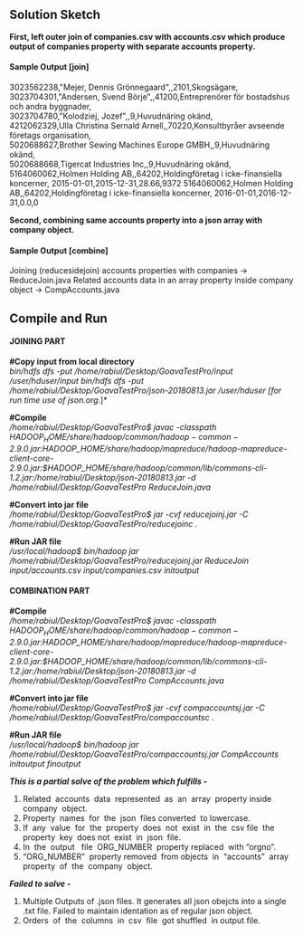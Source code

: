 Solution Sketch
-------------------
**First, left outer join of companies.csv with accounts.csv which produce output of companies property with separate accounts property.** 

#### Sample Output [join]  
3023562238,"Mejer\, Dennis Grönnegaard",,2101,Skogsägare,  
3023704301,"Andersen\, Svend Börje",,41200,Entreprenörer för bostadshus och andra byggnader,	 
3023704780,"Kolodziej\, Jozef",,9,Huvudnäring okänd,	 
4212062329,Ulla Christina Sernald Arnell,,70220,Konsultbyråer avseende företags organisation,	 
5020688627,Brother Sewing Machines Europe GMBH,,9,Huvudnäring okänd,	 
5020688668,Tigercat Industries Inc,,9,Huvudnäring okänd,	 
5164060062,Holmen Holding AB,,64202,Holdingföretag i icke-finansiella koncerner,	2015-01-01,2015-12-31,28.66,9372 
5164060062,Holmen Holding AB,,64202,Holdingföretag i icke-finansiella koncerner,	2016-01-01,2016-12-31,0.0,0 

**Second, combining same accounts property into a json array with company object.**

#### Sample Output [combine]  

Joining (reducesidejoin) accounts properties with companies -> ReduceJoin.java
Related accounts data in an array property inside company object -> CompAccounts.java


Compile and Run
---------------------

#### JOINING PART
**#Copy input from local directory**  
*bin/hdfs dfs -put /home/rabiul/Desktop/GoavaTestPro/input /user/hduser/input*
*bin/hdfs dfs -put /home/rabiul/Desktop/GoavaTestPro/json-20180813.jar /user/hduser [for run time use of json.org.*]*

**#Compile**  
*/home/rabiul/Desktop/GoavaTestPro$ javac -classpath $HADOOP_HOME/share/hadoop/common/hadoop-common-2.9.0.jar:$HADOOP_HOME/share/hadoop/mapreduce/hadoop-mapreduce-client-core-2.9.0.jar:$HADOOP_HOME/share/hadoop/common/lib/commons-cli-1.2.jar:/home/rabiul/Desktop/json-20180813.jar -d /home/rabiul/Desktop/GoavaTestPro ReduceJoin.java*

**#Convert into jar file**   
*/home/rabiul/Desktop/GoavaTestPro$ jar -cvf reducejoinj.jar -C /home/rabiul/Desktop/GoavaTestPro/reducejoinc .*

**#Run JAR file**  
*/usr/local/hadoop$ bin/hadoop jar /home/rabiul/Desktop/GoavaTestPro/reducejoinj.jar ReduceJoin input/accounts.csv input/companies.csv initoutput*


#### COMBINATION PART
**#Compile**  
*/home/rabiul/Desktop/GoavaTestPro$ javac -classpath $HADOOP_HOME/share/hadoop/common/hadoop-common-2.9.0.jar:$HADOOP_HOME/share/hadoop/mapreduce/hadoop-mapreduce-client-core-2.9.0.jar:$HADOOP_HOME/share/hadoop/common/lib/commons-cli-1.2.jar:/home/rabiul/Desktop/json-20180813.jar -d /home/rabiul/Desktop/GoavaTestPro CompAccounts.java*

**#Convert into jar file**   
*/home/rabiul/Desktop/GoavaTestPro$ jar -cvf compaccountsj.jar -C /home/rabiul/Desktop/GoavaTestPro/compaccountsc .*

**#Run JAR file**  
*/usr/local/hadoop$ bin/hadoop jar /home/rabiul/Desktop/GoavaTestPro/compaccountsj.jar CompAccounts initoutput finoutput*


**_This is a partial solve of the problem which fulfills -_**
1. Related​ ​ accounts​ ​ data​ ​ represented​ ​ as​ ​ an​ ​ array​ ​ property​ ​ inside company​ ​ object.
2. Property​ ​ names​ ​ for​ ​ the​ ​ json​ ​ files​​ converted​ ​ to​ ​ lowercase.
3. If​ ​ any​ ​ value​ ​ for​ ​ the​ ​ property​ ​ does​ ​ not​ ​ exist​ ​ in​ ​ the​ ​ csv​ ​ file​ ​ the​ ​ property​ ​ key​ ​ does​ ​not​ ​ exist​ ​ in​ ​ json​ ​ file.​
4. In​ ​ the​ ​ output​ ​ ​ file​ ​ ORG_NUMBER​ ​ property​ replaced​ ​ with​ ​ “orgno”.
5. “ORG_NUMBER”​ ​ property​​ removed​ ​ from​​ objects​ ​ in​ ​ “accounts”​ ​ array property​ ​ of​ ​ the​ ​ company​ ​ object.

**_Failed to solve -_**
1. Multiple Outputs of .json files. It generates all json obejcts into a single .txt file. Failed to maintain identation as of regular json object. 
2. Orders​ ​ of​ ​ the​ ​ columns​ ​ in​ ​ csv​ ​ file​​ ​ got shuffled ​ in output file.
